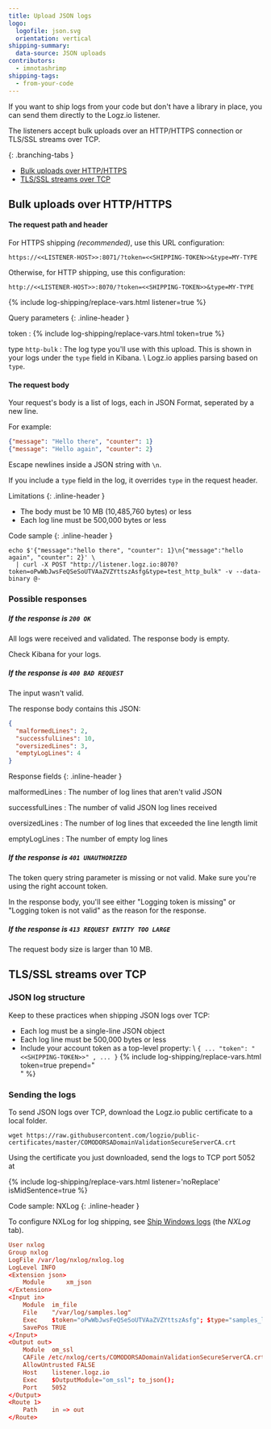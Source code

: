 ```yaml
---
title: Upload JSON logs
logo:
  logofile: json.svg
  orientation: vertical
shipping-summary:
  data-source: JSON uploads
contributors:
  - imnotashrimp
shipping-tags:
  - from-your-code
---
```


If you want to ship logs from your code but don't have a library in place,
you can send them directly to the Logz.io listener.

The listeners accept bulk uploads over an HTTP/HTTPS connection
or TLS/SSL streams over TCP.

<div class="branching-container">

{: .branching-tabs }
  * [Bulk uploads over HTTP/HTTPS](#http-config)
  * [TLS/SSL streams over TCP](#tcp-config)

<div id="http-config">

## Bulk uploads over HTTP/HTTPS

#### The request path and header

For HTTPS shipping _(recommended)_, use this URL configuration:

```
https://<<LISTENER-HOST>>:8071/?token=<<SHIPPING-TOKEN>>&type=MY-TYPE
```

Otherwise, for HTTP shipping, use this configuration:

```
http://<<LISTENER-HOST>>:8070/?token=<<SHIPPING-TOKEN>>&type=MY-TYPE
```

{% include log-shipping/replace-vars.html listener=true %}

Query parameters
{: .inline-header }

token <span class="required-param"></span>
: {% include log-shipping/replace-vars.html token=true %}
  <!-- logzio-inject:account-token -->

type <span class="default-param">`http-bulk`</span>
: The log type you'll use with this upload.
  This is shown in your logs under the `type` field in Kibana. \\
  Logz.io applies parsing based on `type`.

#### The request body

Your request's body is a list of logs,
each in JSON Format,
seperated by a new line.

For example:

```json
{"message": "Hello there", "counter": 1}
{"message": "Hello again", "counter": 2}
```

<div class="info-box note">

  Escape newlines inside a JSON string with `\n`.

</div>

If you include a `type` field in the log,
it overrides `type` in the request header.

Limitations
{: .inline-header }

* The body must be 10 MB (10,485,760 bytes) or less
* Each log line must be 500,000 bytes or less

Code sample
{: .inline-header }

```shell
echo $'{"message":"hello there", "counter": 1}\n{"message":"hello again", "counter": 2}' \
  | curl -X POST "http://listener.logz.io:8070?token=oPwWbJwsFeQSeSoUTVAaZVZYttszAsfg&type=test_http_bulk" -v --data-binary @-
```

### Possible responses

##### If the response is `200 OK`

All logs were received and validated.
The response body is empty.

Check Kibana for your logs.

##### If the response is `400 BAD REQUEST`

The input wasn't valid.

The response body contains this JSON:

```json
{
  "malformedLines": 2,
  "successfulLines": 10,
  "oversizedLines": 3,
  "emptyLogLines": 4
}
```

Response fields
{: .inline-header }

malformedLines
: The number of log lines that aren't valid JSON

successfulLines
: The number of valid JSON log lines received

oversizedLines
: The number of log lines that exceeded the line length limit

emptyLogLines
: The number of empty log lines

##### If the response is `401 UNAUTHORIZED`

The token query string parameter is missing or not valid.
Make sure you're using the right account token.

In the response body,
you'll see either "Logging token is missing"
or "Logging token is not valid" as the reason for the response.

##### If the response is `413 REQUEST ENTITY TOO LARGE`

The request body size is larger than 10 MB.

</div>

<div id="tcp-config">

## TLS/SSL streams over TCP

### JSON log structure

Keep to these practices when shipping JSON logs over TCP:

* Each log must be a single-line JSON object
* Each log line must be 500,000 bytes or less
* Include your account token as a top-level property: \\
  `{ ... "token": "<<SHIPPING-TOKEN>>" , ... }`
  {% include log-shipping/replace-vars.html token=true prepend="<br>" %}

### Sending the logs

To send JSON logs over TCP, download the Logz.io public certificate to a local folder.

```shell
wget https://raw.githubusercontent.com/logzio/public-certificates/master/COMODORSADomainValidationSecureServerCA.crt
```

Using the certificate you just downloaded,
send the logs to TCP port 5052 at
<!-- logzio-inject:listener-url -->
{% include log-shipping/replace-vars.html listener='noReplace' isMidSentence=true %}

Code sample: NXLog
{: .inline-header }

<div class="info-box read">

  To configure NXLog for log shipping, see
  [Ship Windows logs]({{site.baseurl}}/shipping/log-sources/windows.html)
  (the _NXLog_ tab).

</div>

```conf
User nxlog
Group nxlog
LogFile /var/log/nxlog/nxlog.log
LogLevel INFO
<Extension json>
    Module      xm_json
</Extension>
<Input in>
    Module  im_file
    File    "/var/log/samples.log"
    Exec    $token="oPwWbJwsFeQSeSoUTVAaZVZYttszAsfg"; $type="samples_log"; $message = $raw_event;
    SavePos TRUE
</Input>
<Output out>
    Module  om_ssl
    CAFile /etc/nxlog/certs/COMODORSADomainValidationSecureServerCA.crt
    AllowUntrusted FALSE
    Host    listener.logz.io
    Exec    $OutputModule="om_ssl"; to_json();
    Port    5052
</Output>
<Route 1>
    Path    in => out
</Route>
```

</div>

</div>


